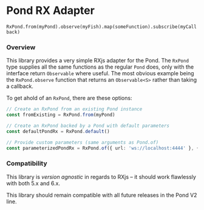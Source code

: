 # Pond RX Adapter
`RxPond.from(myPond).observe(myFish).map(someFunction).subscribe(myCallback)`

### Overview

This library provides a very simple RXjs adapter for the Pond. The `RxPond` type supplies all the
same functions as the regular `Pond` does, only with the interface return `Observable` where
useful. The most obvious example being the `RxPond.observe` function that returns an `Observable<S>`
rather than taking a callback.

To get ahold of an `RxPond`, there are these options:
```typescript
// Create an RxPond from an existing Pond instance
const fromExisting = RxPond.from(myPond)

// Create an RxPond backed by a Pond with default parameters
const defaultPondRx = RxPond.default()

// Provide custom parameters (same arguments as Pond.of)
const parameterizedPondRx = RxPond.of({ url: 'ws://localhost:4444' }, {})
```

### Compatibility

This library is _version agnostic_ in regards to RXjs – it should work flawlessly with both 5.x and
6.x.

This library should remain compatible with all future releases in the Pond V2 line.
